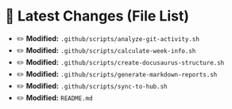# 🔄 Latest Changes (File List)

- ✏️ **Modified:** `.github/scripts/analyze-git-activity.sh`
- ✏️ **Modified:** `.github/scripts/calculate-week-info.sh`
- ✏️ **Modified:** `.github/scripts/create-docusaurus-structure.sh`
- ✏️ **Modified:** `.github/scripts/generate-markdown-reports.sh`
- ✏️ **Modified:** `.github/scripts/sync-to-hub.sh`
- ✏️ **Modified:** `README.md`
